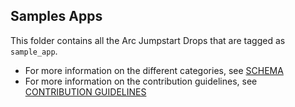## Samples Apps
This folder contains all the Arc Jumpstart Drops that are tagged as `sample_app`.

- For more information on the different categories, see [SCHEMA](./../SCHEMA.md)
- For more information on the contribution guidelines, see [CONTRIBUTION GUIDELINES](./../CONTRIBUTING.md)